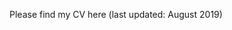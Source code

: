 Please find my CV here (last updated: August 2019)
<a href="files/Jasmin Wong CV 2019.pdf" class="image fit"><img src="images/marr_pic.jpg" alt=""></a>
